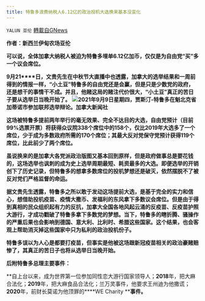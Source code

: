 ```yaml
---
title: 特鲁多浪费纳税人6.12亿的政治投机大选换来基本没变化
---
```

`YALUN 亚伦` [轉載自GNews](https://gnews.org/zh-hans/1548601/)

**作者：新西兰伊甸农场亚伦**



**可以说，全体加拿大纳税人被迫为特鲁多埋单****6.12****亿加币，仅仅是为自由党“买”多一个议会席位。**

**9****月****21****日，文贵先生在中秋节大直播中也透露，加拿大的选举结果和一周前得到的情报一样，“小土豆”特鲁多的自由党还是会赢，但是只是少数党的政府，还是想干的事情干不成。并且，他赌这局的赌注代价很大，“小土豆”真正的苦日子要从选举日当晚开始了。**
![](https://assets.gnews.org/wp-content/uploads/2021/09/TRUDEAU_LEADERS_DEBATE_IG-766x431-1.jpg)**2021年9月9日星期四，贾斯汀-特鲁多在魁北克省加蒂诺市参加联邦选举辩论。加拿大新闻社**


**这场被特鲁多提前两年举行的毫无效果、完全不达目的大选，自由党预计（目前****99%****选票开票）将获得众议院****338****个席位中的****158****个，仅比****2019****年大选多了一个席位，少于成为多数政府所需的****170****个席位；其最大反对党保守党预计获得****119****个席位，比此前少了两个席位。**

**虽说换来的是加拿大各党派政治版图又基本回到原样，但是政府做事总是要花钱的，这场选举也讽刺的成为史上选举周期最短、耗资最多的大选。即便选举的开销创下了历史记录，但特鲁多的想拿多数席位的投机梦想还是破灭，依然摆脱不了被反对党们严格监督的命运。**

**据文贵先生透露，特鲁多之所以敢于发动这场提前大选，是基于完全的实力和信心，想借助投机疫苗、疫情大撒币、发福利的东风拿下多数议会席位。但是由于得到真相的民众组织起有力的反抗，加拿大全国各地风起云涌的反疫苗、反疫苗护照大游行，才成功戳破了特鲁多拿下多数党的梦想。当下，特鲁多的瞎折腾、骚操作的严重后果也会影响到德国、意大利、比利时、希腊这些国家。这个结果，也会客观上帮助消灭掉这些国家中只为私利的政治投机份子。**

**特鲁多误以为人心是都要打疫苗，但事实是他被这场跟新冠疫苗相关的政治豪赌赔惨了，其真正的苦日子也将从选举日当晚开始。**

**后附特鲁多总理主要事件：**

**自上台以来，成为世界第一位参加同性恋大游行国家领导人；****2018****年，把大麻合法化；****2019****年，把大麻食品合法化；兰万灵事件，他要求王州迪为他撒谎；****2020****年，前财长莫诺为他顶罪的****WE Charity ****事件。**
